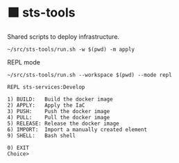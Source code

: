 # 🟩 sts-tools

Shared scripts to deploy infrastructure. 

```shell
~/src/sts-tools/run.sh -w $(pwd) -m apply
```

REPL mode 
```shell
~/src/sts-tools/run.sh --workspace $(pwd) --mode repl
```
```
REPL sts-services:Develop

1) BUILD:   Build the docker image
2) APPLY:   Apply the IaC
3) PUSH:    Push the docker image
4) PULL:    Pull the docker image
5) RELEASE: Release the docker image
6) IMPORT:  Import a manually created element
9) SHELL:   Bash shell

0) EXIT
Choice> 
```
